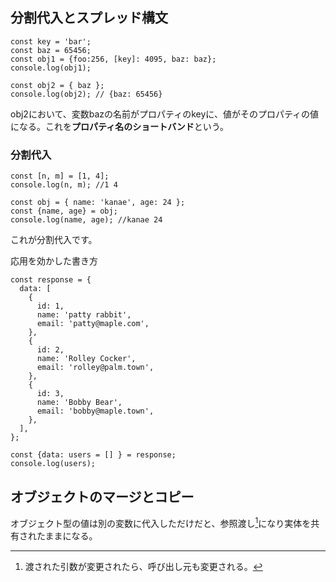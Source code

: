 ## 分割代入とスプレッド構文
```
const key = 'bar';
const baz = 65456;
const obj1 = {foo:256, [key]: 4095, baz: baz};
console.log(obj1);

const obj2 = { baz };
console.log(obj2); // {baz: 65456}
```

obj2において、変数bazの名前がプロパティのkeyに、値がそのプロパティの値になる。これを**プロパティ名のショートバンド**という。  

### 分割代入
```
const [n, m] = [1, 4];
console.log(n, m); //1 4

const obj = { name: 'kanae', age: 24 };
const {name, age} = obj;
console.log(name, age); //kanae 24
```
これが分割代入です。  

応用を効かした書き方
```
const response = {
  data: [
    {
      id: 1,
      name: 'patty rabbit',
      email: 'patty@maple.com',
    },
    {
      id: 2,
      name: 'Rolley Cocker',
      email: 'rolley@palm.town',
    },
    {
      id: 3,
      name: 'Bobby Bear',
      email: 'bobby@maple.town',
    },
  ],
};

const {data: users = [] } = response;
console.log(users);
```

## オブジェクトのマージとコピー
オブジェクト型の値は別の変数に代入しただけだと、参照渡し[^1]になり実体を共有されたままになる。  
[^1]: 渡された引数が変更されたら、呼び出し元も変更される。

